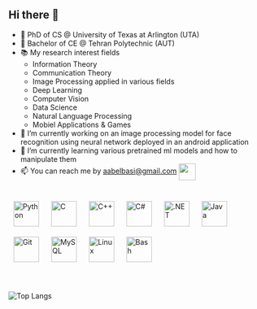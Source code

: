 ## Hi there 👋

- 🏫 PhD of CS @ University of Texas at Arlington (UTA)
- 🏫 Bachelor of CE @ Tehran Polytechnic (AUT) 
- 📚 My research interest fields
  - Information Theory
  - Communication Theory
  - Image Processing applied in various fields
  - Deep Learning
  - Computer Vision
  - Data Science
  - Natural Language Processing
  - Mobiel Applications & Games
- 🔭 I’m currently working on an image processing model for face recognition using neural network deployed in an android application
- 🌱 I’m currently learning various pretrained ml models and how to manipulate them
- 📫 You can reach me by aabelbasi@gmail.com <img align="center" src="https://github.com/rajput2107/rajput2107/blob/master/Assets/Handshake.gif" height="33px" />
<br>

<div align = "left">
<img style="margin: 10px" src="https://profilinator.rishav.dev/skills-assets/python-original.svg" alt="Python" height="50" /> 
<img style="margin: 10px" src="https://profilinator.rishav.dev/skills-assets/c-original.svg" alt="C" height="50" />  
<img style="margin: 10px" src="https://profilinator.rishav.dev/skills-assets/cplusplus-original.svg" alt="C++" height="50" />
<img style="margin: 10px" src="https://profilinator.rishav.dev/skills-assets/csharp-original.svg" alt="C#" height="50" />
<img style="margin: 10px" src="https://profilinator.rishav.dev/skills-assets/dot-net-original-wordmark.svg" alt=".NET" height="50" />
<img style="margin: 10px" src="https://profilinator.rishav.dev/skills-assets/java-original-wordmark.svg" alt="Java" height="50" />  
<img style="margin: 10px" src="https://profilinator.rishav.dev/skills-assets/git-scm-icon.svg" alt="Git" height="50" />  
<img style="margin: 10px" src="https://profilinator.rishav.dev/skills-assets/mysql-original-wordmark.svg" alt="MySQL" height="50" />  
<img style="margin: 10px" src="https://profilinator.rishav.dev/skills-assets/linux-original.svg" alt="Linux" height="50" />  
<img style="margin: 10px" src="https://profilinator.rishav.dev/skills-assets/gnu_bash-icon.svg" alt="Bash" height="50" />
<br>
<br>
<br>

![Top Langs](https://github-readme-stats.vercel.app/api/top-langs/?username=amirbelbasi&layout=donut&hide=javascript,css,scss,html&theme=tokyonight)

